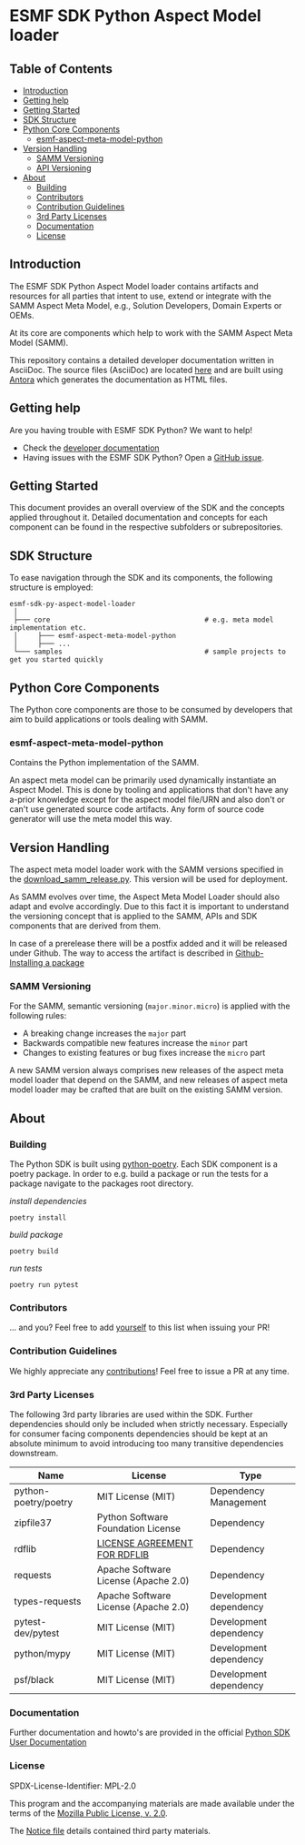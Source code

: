 # ESMF SDK Python Aspect Model loader

## Table of Contents

- [Introduction](#introduction)
- [Getting help](#getting-help)
- [Getting Started](#getting-started)
- [SDK Structure](#sdk-structure)
- [Python Core Components](#python-core-components)
    - [esmf-aspect-meta-model-python](#esmf-aspect-meta-model-python)
- [Version Handling](#version-handling)
    - [SAMM Versioning](#samm-versioning)
    - [API Versioning](#api-versioning)
- [About](#about)
    - [Building](#building)
    - [Contributors](#contributors)
    - [Contribution Guidelines](#contribution-guidelines)
    - [3rd Party Licenses](#3rd-party-licenses)
    - [Documentation](#documentation)
    - [License](#license)

## Introduction

The ESMF SDK Python Aspect Model loader contains artifacts and resources for all parties that intent to use, extend or
integrate with the SAMM Aspect Meta Model, e.g., Solution Developers,
Domain Experts or OEMs.

At its core are components which help to work with the SAMM Aspect Meta Model (SAMM).

This repository contains a detailed developer documentation written in AsciiDoc. The source files (AsciiDoc) are
located [here](documentation/python-sdk-guide)
and are built using
[Antora](https://antora.org/) which generates the documentation as HTML files.

## Getting help

Are you having trouble with ESMF SDK Python? We want to help!

* Check the [developer documentation](https://esmf.github.io)
* Having issues with the ESMF SDK Python? Open
  a [GitHub issue](https://github.com/eclipse-esmf/esmf-sdk-py-aspect-model-loader/issues).

## Getting Started

This document provides an overall overview of the SDK and the concepts applied throughout it. Detailed documentation and
concepts for each component can be found in the respective subfolders or subrepositories.

## SDK Structure

To ease navigation through the SDK and its components, the following structure is employed:

```
esmf-sdk-py-aspect-model-loader
 │
 ├─── core                                      # e.g. meta model implementation etc.
 │     ├─── esmf-aspect-meta-model-python
 │     ├─── ...
 └─── samples                                   # sample projects to get you started quickly
```

## Python Core Components

The Python core components are those to be consumed by developers that aim to build applications or tools dealing with
SAMM.

### esmf-aspect-meta-model-python

Contains the Python implementation of the SAMM.

An aspect meta model can be primarily used dynamically instantiate an Aspect Model. This is done by tooling and
applications that don't have any a-prior knowledge except for the aspect model file/URN and also don't or can't use
generated source code artifacts. Any form of source code generator will use the meta model this way.

## Version Handling

The aspect meta model loader work with the SAMM versions specified in the [download_samm_release.py](core/esmf-aspect-meta-model-python/esmf_aspect_meta_model_python//samm_aspect_meta_model/download_samm_release.py). This version will be used for deployment.

As SAMM evolves over time, the Aspect Meta Model Loader should also adapt and evolve accordingly.
Due to this fact it is important to understand the versioning concept that is applied to the SAMM,
APIs and SDK components that are derived from them.

In case of a prerelease there will be a postfix added and it will be released under Github.
The way to access the artifact is described
in [Github-Installing a package](https://docs.github.com/en/packages/working-with-a-github-packages-registry/working-with-the-apache-maven-registry#installing-a-package)

### SAMM Versioning

For the SAMM, semantic versioning (`major.minor.micro`) is applied with the following rules:

* A breaking change increases the `major` part
* Backwards compatible new features increase the `minor` part
* Changes to existing features or bug fixes increase the `micro` part

A new SAMM version always comprises new releases of the aspect meta model loader that depend on the SAMM, 
and new releases of aspect meta model loader may be crafted that are built on the existing SAMM version.

## About

### Building

The Python SDK is built using [python-poetry](https://python-poetry.org/). Each SDK component is a poetry package. In
order to e.g. build a package or run the tests for a package navigate to the packages root directory.

*install dependencies*

`poetry install`

*build package*

`poetry build`

*run tests*

`poetry run pytest`

### Contributors

... and you? Feel free to add [yourself](AUTHORS.md) to this list when issuing your PR!

### Contribution Guidelines

We highly appreciate any [contributions](CONTRIBUTING.md)! Feel free to issue a PR at any time.

### 3rd Party Licenses

The following 3rd party libraries are used within the SDK. Further dependencies should only be included when strictly
necessary. Especially for consumer facing components dependencies should be kept at an absolute minimum to avoid
introducing too many transitive dependencies downstream.

| Name                                  | License                              | Type                   |
|---------------------------------------|--------------------------------------|------------------------|
| python-poetry/poetry                  | MIT License (MIT)                    | Dependency Management  |
| zipfile37                             | Python Software Foundation License   | Dependency             |
| rdflib                                | [LICENSE AGREEMENT FOR RDFLIB](https://github.com/RDFLib/rdflib/blob/master/LICENSE)     | Dependency             |
| requests                              | Apache Software License (Apache 2.0) | Dependency             |
| types-requests                        | Apache Software License (Apache 2.0) | Development dependency |
| pytest-dev/pytest                     | MIT License (MIT)                    | Development dependency |
| python/mypy                           | MIT License (MIT)                    | Development dependency |
| psf/black                             | MIT License (MIT)                    | Development dependency |

### Documentation

Further documentation and howto's are provided in the
official [Python SDK User Documentation](https://esmf.github.io/esmf-documentation/python-sdk-guide/index.html)

### License

SPDX-License-Identifier: MPL-2.0

This program and the accompanying materials are made available under the terms of the
[Mozilla Public License, v. 2.0](LICENSE).

The [Notice file](NOTICE.md) details contained third party materials.
